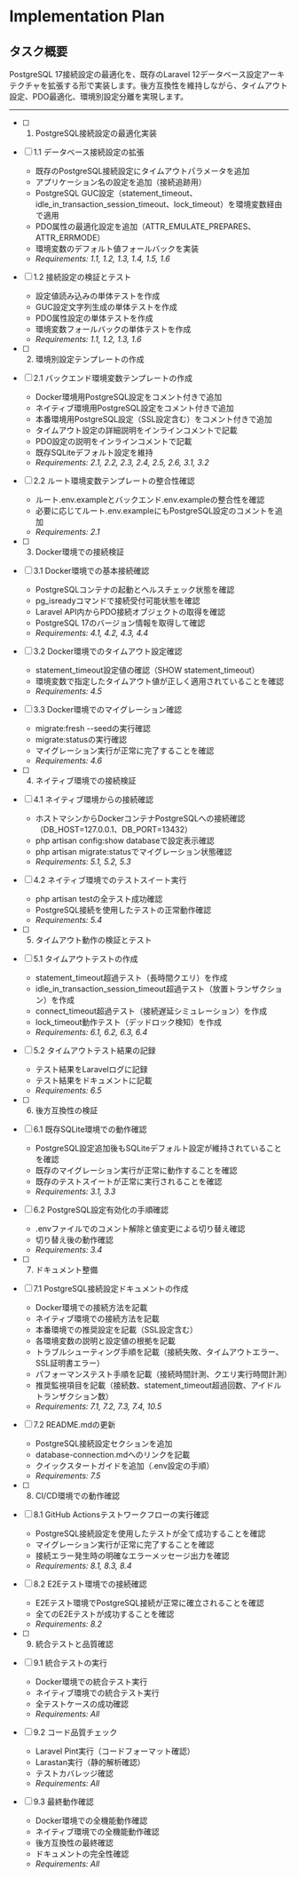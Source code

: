 # Implementation Plan

## タスク概要

PostgreSQL 17接続設定の最適化を、既存のLaravel 12データベース設定アーキテクチャを拡張する形で実装します。後方互換性を維持しながら、タイムアウト設定、PDO最適化、環境別設定分離を実現します。

---

- [ ] 1. PostgreSQL接続設定の最適化実装
- [ ] 1.1 データベース接続設定の拡張
  - 既存のPostgreSQL接続設定にタイムアウトパラメータを追加
  - アプリケーション名の設定を追加（接続追跡用）
  - PostgreSQL GUC設定（statement_timeout、idle_in_transaction_session_timeout、lock_timeout）を環境変数経由で適用
  - PDO属性の最適化設定を追加（ATTR_EMULATE_PREPARES、ATTR_ERRMODE）
  - 環境変数のデフォルト値フォールバックを実装
  - _Requirements: 1.1, 1.2, 1.3, 1.4, 1.5, 1.6_

- [ ] 1.2 接続設定の検証とテスト
  - 設定値読み込みの単体テストを作成
  - GUC設定文字列生成の単体テストを作成
  - PDO属性設定の単体テストを作成
  - 環境変数フォールバックの単体テストを作成
  - _Requirements: 1.1, 1.2, 1.3, 1.6_

- [ ] 2. 環境別設定テンプレートの作成
- [ ] 2.1 バックエンド環境変数テンプレートの作成
  - Docker環境用PostgreSQL設定をコメント付きで追加
  - ネイティブ環境用PostgreSQL設定をコメント付きで追加
  - 本番環境用PostgreSQL設定（SSL設定含む）をコメント付きで追加
  - タイムアウト設定の詳細説明をインラインコメントで記載
  - PDO設定の説明をインラインコメントで記載
  - 既存SQLiteデフォルト設定を維持
  - _Requirements: 2.1, 2.2, 2.3, 2.4, 2.5, 2.6, 3.1, 3.2_

- [ ] 2.2 ルート環境変数テンプレートの整合性確認
  - ルート.env.exampleとバックエンド.env.exampleの整合性を確認
  - 必要に応じてルート.env.exampleにもPostgreSQL設定のコメントを追加
  - _Requirements: 2.1_

- [ ] 3. Docker環境での接続検証
- [ ] 3.1 Docker環境での基本接続確認
  - PostgreSQLコンテナの起動とヘルスチェック状態を確認
  - pg_isreadyコマンドで接続受付可能状態を確認
  - Laravel API内からPDO接続オブジェクトの取得を確認
  - PostgreSQL 17のバージョン情報を取得して確認
  - _Requirements: 4.1, 4.2, 4.3, 4.4_

- [ ] 3.2 Docker環境でのタイムアウト設定確認
  - statement_timeout設定値の確認（SHOW statement_timeout）
  - 環境変数で指定したタイムアウト値が正しく適用されていることを確認
  - _Requirements: 4.5_

- [ ] 3.3 Docker環境でのマイグレーション確認
  - migrate:fresh --seedの実行確認
  - migrate:statusの実行確認
  - マイグレーション実行が正常に完了することを確認
  - _Requirements: 4.6_

- [ ] 4. ネイティブ環境での接続検証
- [ ] 4.1 ネイティブ環境からの接続確認
  - ホストマシンからDockerコンテナPostgreSQLへの接続確認（DB_HOST=127.0.0.1、DB_PORT=13432）
  - php artisan config:show databaseで設定表示確認
  - php artisan migrate:statusでマイグレーション状態確認
  - _Requirements: 5.1, 5.2, 5.3_

- [ ] 4.2 ネイティブ環境でのテストスイート実行
  - php artisan testの全テスト成功確認
  - PostgreSQL接続を使用したテストの正常動作確認
  - _Requirements: 5.4_

- [ ] 5. タイムアウト動作の検証とテスト
- [ ] 5.1 タイムアウトテストの作成
  - statement_timeout超過テスト（長時間クエリ）を作成
  - idle_in_transaction_session_timeout超過テスト（放置トランザクション）を作成
  - connect_timeout超過テスト（接続遅延シミュレーション）を作成
  - lock_timeout動作テスト（デッドロック検知）を作成
  - _Requirements: 6.1, 6.2, 6.3, 6.4_

- [ ] 5.2 タイムアウトテスト結果の記録
  - テスト結果をLaravelログに記録
  - テスト結果をドキュメントに記載
  - _Requirements: 6.5_

- [ ] 6. 後方互換性の検証
- [ ] 6.1 既存SQLite環境での動作確認
  - PostgreSQL設定追加後もSQLiteデフォルト設定が維持されていることを確認
  - 既存のマイグレーション実行が正常に動作することを確認
  - 既存のテストスイートが正常に実行されることを確認
  - _Requirements: 3.1, 3.3_

- [ ] 6.2 PostgreSQL設定有効化の手順確認
  - .envファイルでのコメント解除と値変更による切り替え確認
  - 切り替え後の動作確認
  - _Requirements: 3.4_

- [ ] 7. ドキュメント整備
- [ ] 7.1 PostgreSQL接続設定ドキュメントの作成
  - Docker環境での接続方法を記載
  - ネイティブ環境での接続方法を記載
  - 本番環境での推奨設定を記載（SSL設定含む）
  - 各環境変数の説明と設定値の根拠を記載
  - トラブルシューティング手順を記載（接続失敗、タイムアウトエラー、SSL証明書エラー）
  - パフォーマンステスト手順を記載（接続時間計測、クエリ実行時間計測）
  - 推奨監視項目を記載（接続数、statement_timeout超過回数、アイドルトランザクション数）
  - _Requirements: 7.1, 7.2, 7.3, 7.4, 10.5_

- [ ] 7.2 README.mdの更新
  - PostgreSQL接続設定セクションを追加
  - database-connection.mdへのリンクを記載
  - クイックスタートガイドを追加（.env設定の手順）
  - _Requirements: 7.5_

- [ ] 8. CI/CD環境での動作確認
- [ ] 8.1 GitHub Actionsテストワークフローの実行確認
  - PostgreSQL接続設定を使用したテストが全て成功することを確認
  - マイグレーション実行が正常に完了することを確認
  - 接続エラー発生時の明確なエラーメッセージ出力を確認
  - _Requirements: 8.1, 8.3, 8.4_

- [ ] 8.2 E2Eテスト環境での接続確認
  - E2Eテスト環境でPostgreSQL接続が正常に確立されることを確認
  - 全てのE2Eテストが成功することを確認
  - _Requirements: 8.2_

- [ ] 9. 統合テストと品質確認
- [ ] 9.1 統合テストの実行
  - Docker環境での統合テスト実行
  - ネイティブ環境での統合テスト実行
  - 全テストケースの成功確認
  - _Requirements: All_

- [ ] 9.2 コード品質チェック
  - Laravel Pint実行（コードフォーマット確認）
  - Larastan実行（静的解析確認）
  - テストカバレッジ確認
  - _Requirements: All_

- [ ] 9.3 最終動作確認
  - Docker環境での全機能動作確認
  - ネイティブ環境での全機能動作確認
  - 後方互換性の最終確認
  - ドキュメントの完全性確認
  - _Requirements: All_
